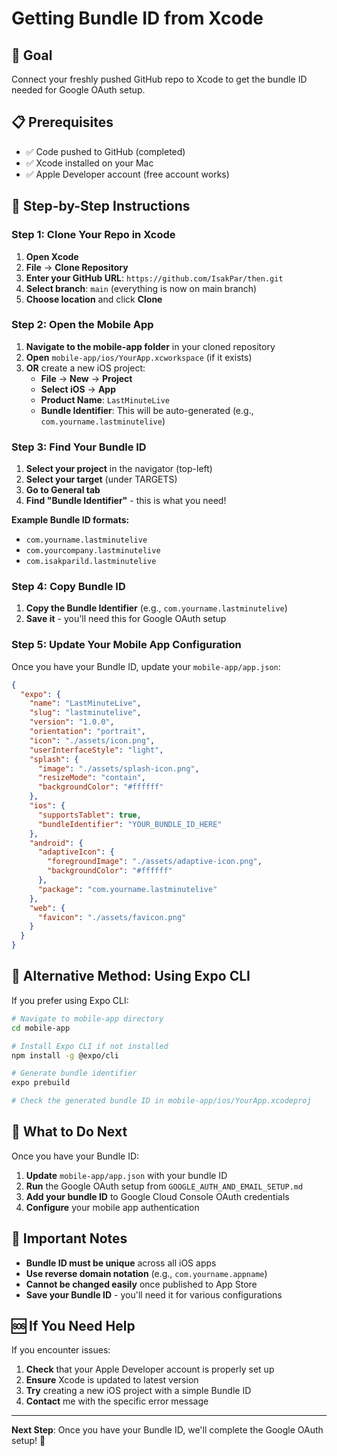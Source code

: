 # Getting Bundle ID from Xcode

## 🎯 **Goal**
Connect your freshly pushed GitHub repo to Xcode to get the bundle ID needed for Google OAuth setup.

## 📋 **Prerequisites**
- ✅ Code pushed to GitHub (completed)
- ✅ Xcode installed on your Mac
- ✅ Apple Developer account (free account works)

## 🔧 **Step-by-Step Instructions**

### Step 1: Clone Your Repo in Xcode
1. **Open Xcode**
2. **File** → **Clone Repository**
3. **Enter your GitHub URL**: `https://github.com/IsakPar/then.git`
4. **Select branch**: `main` (everything is now on main branch)
5. **Choose location** and click **Clone**

### Step 2: Open the Mobile App
1. **Navigate to the mobile-app folder** in your cloned repository
2. **Open** `mobile-app/ios/YourApp.xcworkspace` (if it exists)
3. **OR** create a new iOS project:
   - **File** → **New** → **Project**
   - **Select iOS** → **App**
   - **Product Name**: `LastMinuteLive`
   - **Bundle Identifier**: This will be auto-generated (e.g., `com.yourname.lastminutelive`)

### Step 3: Find Your Bundle ID
1. **Select your project** in the navigator (top-left)
2. **Select your target** (under TARGETS)
3. **Go to General tab**
4. **Find "Bundle Identifier"** - this is what you need!

**Example Bundle ID formats:**
- `com.yourname.lastminutelive`
- `com.yourcompany.lastminutelive`
- `com.isakparild.lastminutelive`

### Step 4: Copy Bundle ID
1. **Copy the Bundle Identifier** (e.g., `com.yourname.lastminutelive`)
2. **Save it** - you'll need this for Google OAuth setup

### Step 5: Update Your Mobile App Configuration
Once you have your Bundle ID, update your `mobile-app/app.json`:

```json
{
  "expo": {
    "name": "LastMinuteLive",
    "slug": "lastminutelive",
    "version": "1.0.0",
    "orientation": "portrait",
    "icon": "./assets/icon.png",
    "userInterfaceStyle": "light",
    "splash": {
      "image": "./assets/splash-icon.png",
      "resizeMode": "contain",
      "backgroundColor": "#ffffff"
    },
    "ios": {
      "supportsTablet": true,
      "bundleIdentifier": "YOUR_BUNDLE_ID_HERE"
    },
    "android": {
      "adaptiveIcon": {
        "foregroundImage": "./assets/adaptive-icon.png",
        "backgroundColor": "#ffffff"
      },
      "package": "com.yourname.lastminutelive"
    },
    "web": {
      "favicon": "./assets/favicon.png"
    }
  }
}
```

## 🔧 **Alternative Method: Using Expo CLI**

If you prefer using Expo CLI:

```bash
# Navigate to mobile-app directory
cd mobile-app

# Install Expo CLI if not installed
npm install -g @expo/cli

# Generate bundle identifier
expo prebuild

# Check the generated bundle ID in mobile-app/ios/YourApp.xcodeproj
```

## 🎯 **What to Do Next**

Once you have your Bundle ID:

1. **Update** `mobile-app/app.json` with your bundle ID
2. **Run** the Google OAuth setup from `GOOGLE_AUTH_AND_EMAIL_SETUP.md`
3. **Add your bundle ID** to Google Cloud Console OAuth credentials
4. **Configure** your mobile app authentication

## 🚨 **Important Notes**

- **Bundle ID must be unique** across all iOS apps
- **Use reverse domain notation** (e.g., `com.yourname.appname`)
- **Cannot be changed easily** once published to App Store
- **Save your Bundle ID** - you'll need it for various configurations

## 🆘 **If You Need Help**

If you encounter issues:
1. **Check** that your Apple Developer account is properly set up
2. **Ensure** Xcode is updated to latest version
3. **Try** creating a new iOS project with a simple Bundle ID
4. **Contact** me with the specific error message

---

**Next Step**: Once you have your Bundle ID, we'll complete the Google OAuth setup! 🎉 